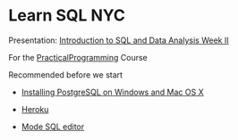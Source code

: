 # Learn SQL NYC

Presentation: [Introduction to SQL and Data Analysis Week II](https://docs.google.com/presentation/d/1xjSLyeB9MzC_BdrcCjsymulgayzBoviqhCtnCdN0z_E/edit?usp=sharing)

For the [PracticalProgramming](https://programwithus.com/SQL-for-Data-Science-Course-NewYork/) Course

 


Recommended before we start 

* [Installing PostgreSQL on Windows and Mac OS X](https://www.datacamp.com/community/tutorials/installing-postgresql-windows-macosx)

* [Heroku](https://www.heroku.com/)

* [Mode SQL editor](https://mode.com/)

